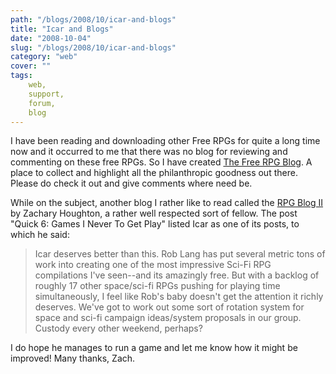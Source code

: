 ```yaml
---
path: "/blogs/2008/10/icar-and-blogs"
title: "Icar and Blogs"
date: "2008-10-04"
slug: "/blogs/2008/10/icar-and-blogs"
category: "web"
cover: ""
tags:
    web,
    support,
    forum,
    blog
---
```


I have been reading and downloading other Free RPGs for quite a long time now and it occurred to me that there was no blog for reviewing and commenting on these free RPGs. So I have created [The Free RPG Blog](https://www.thefreerpgblog.com). A place to collect and highlight all the philanthropic goodness out there. Please do check it out and give comments where need be.
		
While on the subject, another blog I rather like to read called the [RPG Blog II](https://www.rpgblog2.com/) by Zachary Houghton, a rather well respected sort of fellow. The post "Quick 6: Games I Never To Get Play" listed Icar as one of its posts, to which he said:

>    Icar deserves better than this. Rob Lang has put several metric tons of work into creating one of the most impressive Sci-Fi RPG compilations I've seen--and its amazingly free. But with a backlog of roughly 17 other space/sci-fi RPGs pushing for playing time simultaneously, I feel like Rob's baby doesn't get the attention it richly deserves. We've got to work out some sort of rotation system for space and sci-fi campaign ideas/system proposals in our group. Custody every other weekend, perhaps?

I do hope he manages to run a game and let me know how it might be improved! Many thanks, Zach.
